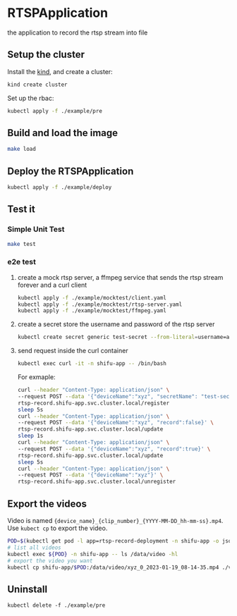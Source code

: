 # RTSPApplication
the application to record the rtsp stream into file

## Setup the cluster

Install the [kind](https://kind.sigs.k8s.io/docs/user/quick-start/#installation), and create a cluster:

```bash
kind create cluster
```

Set up the rbac:

```bash
kubectl apply -f ./example/pre
```

## Build and load the image

```bash
make load
```

## Deploy the RTSPApplication

```bash
kubectl apply -f ./example/deploy
```

## Test it

### Simple Unit Test

```bash
make test
```

### e2e test

1. create a mock rtsp server, a ffmpeg service that sends the rtsp stream forever and a curl client

   ```bash
   kubectl apply -f ./example/mocktest/client.yaml
   kubectl apply -f ./example/mocktest/rtsp-server.yaml 
   kubectl apply -f ./example/mocktest/ffmpeg.yaml
   ```

2. create a secret store the username and password of the rtsp server

   ```bash
   kubectl create secret generic test-secret --from-literal=username=admin --from-literal=password=password -n shifu-app
   ```

3. send request inside the curl container

   ```bash
   kubectl exec curl -it -n shifu-app -- /bin/bash
   ```
   
   For exmaple:

   ```bash
   curl --header "Content-Type: application/json" \
   --request POST --data '{"deviceName":"xyz", "secretName": "test-secret", "serverAddress":"rtsp-server.shifu-app.svc.cluster.local:8554/mystream", "record":true}' \
   rtsp-record.shifu-app.svc.cluster.local/register
   sleep 5s
   curl --header "Content-Type: application/json" \
   --request POST --data '{"deviceName":"xyz", "record":false}' \
   rtsp-record.shifu-app.svc.cluster.local/update
   sleep 1s
   curl --header "Content-Type: application/json" \
   --request POST --data '{"deviceName":"xyz", "record":true}' \
   rtsp-record.shifu-app.svc.cluster.local/update
   sleep 5s
   curl --header "Content-Type: application/json" \
   --request POST --data '{"deviceName":"xyz"}' \
   rtsp-record.shifu-app.svc.cluster.local/unregister
   ```

## Export the videos

Video is named `{device_name}_{clip_number}_{YYYY-MM-DD_hh-mm-ss}.mp4`. Use `kubect cp` to export the video.

```bash
POD=$(kubectl get pod -l app=rtsp-record-deployment -n shifu-app -o jsonpath="{.items[0].metadata.name}")
# list all videos
kubectl exec ${POD} -n shifu-app -- ls /data/video -hl
# export the video you want
kubectl cp shifu-app/$POD:/data/video/xyz_0_2023-01-19_08-14-35.mp4 ./video_save_name.mp4
```

## Uninstall

```bah
kubectl delete -f ./example/pre
```
